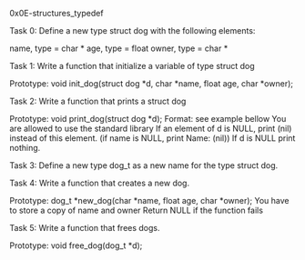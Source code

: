0x0E-structures_typedef

Task 0: Define a new type struct dog with the following elements:

name, type = char *
age, type = float
owner, type = char *

Task 1: Write a function that initialize a variable of type struct dog

Prototype: void init_dog(struct dog *d, char *name, float age, char *owner);

Task 2: Write a function that prints a struct dog

Prototype: void print_dog(struct dog *d);
Format: see example bellow
You are allowed to use the standard library
If an element of d is NULL, print (nil) instead of this element. (if name is NULL, print Name: (nil))
If d is NULL print nothing.

Task 3: Define a new type dog_t as a new name for the type struct dog.

Task 4: Write a function that creates a new dog.

Prototype: dog_t *new_dog(char *name, float age, char *owner);
You have to store a copy of name and owner
Return NULL if the function fails

Task 5: Write a function that frees dogs.

Prototype: void free_dog(dog_t *d);
